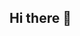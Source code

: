 ## Hi there 👋

<!--
**beratbaran40/beratbaran40** is a ✨ _special_ ✨ repository because its `README.md` (this file) appears on your GitHub profile.

Hey there, World! 👋 I'm Berat Baran
🌟 Welcome to my corner of the code universe! I’m an Android Developer in training, fueled by coffee and a passion for creating amazing mobile experiences.

🚀 What I’m Up To
Currently diving headfirst into the world of Java-Kotlin and Android development! I’m all about building apps that not only work well but also look awesome.

🛠️ My Toolkit
Languages: Kotlin, Java (trying to learn a bit of everything!)
Frameworks: Android SDK, Jetpack
Tools: Git, Android Studio, Firebase
🎉 Check Out My Projects!
Your Cool Project: A fun little app that does something awesome!
Another Awesome Project: This one’s all about making life easier (or just more fun)!
🔥 Let’s Connect!
I’m always up for a chat, collaboration, or a friendly code review! You can reach me here:

📧 Email: berat_2002_40@hotmail.com
💼 LinkedIn: beratbaran40
So, let’s make some magic happen together! ✨
-->
